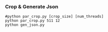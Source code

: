 ### Crop & Generate Json

````shell
#python par_crop.py [crop_size] [num_threads]
python par_crop.py 511 12
python gen_json.py
````
